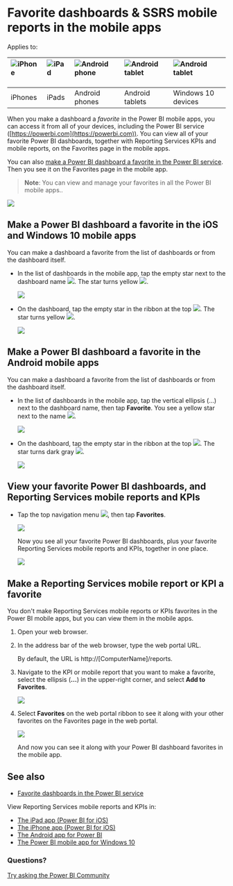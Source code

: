 <properties 
   pageTitle="Favorite dashboards & SSRS mobile reports in the mobile apps"
   description="Read about making and viewing your favorite Power BI dashboards, along with Reporting Services KPIs and mobile reports, in the Power BI mobile apps."
   services="powerbi" 
   documentationCenter="" 
   authors="maggiesMSFT" 
   manager="erikre" 
   backup=""
   editor=""
   tags=""
   qualityFocus="no"
   qualityDate=""/>
 
<tags
   ms.service="powerbi"
   ms.devlang="NA"
   ms.topic="article"
   ms.tgt_pltfrm="NA"
   ms.workload="powerbi"
   ms.date="01/23/2017"
   ms.author="maggies"/>

# Favorite dashboards & SSRS mobile reports in the mobile apps 

Applies to:

| ![iPhone](media/powerbi-mobile-favorites/iphone-logo-50-px.png) | ![iPad](media/powerbi-mobile-favorites/ipad-logo-50-px.png) | ![Android phone](media/powerbi-mobile-favorites/android-phone-logo-50-px.png) | ![Android tablet](media/powerbi-mobile-favorites/android-tablet-logo-50-px.png) | ![Android tablet](media/powerbi-mobile-favorites/win-10-logo-50-px.png) |
|:------------------------|:----------------------------|:----------------------------|:----------------------------------------|:-----------------|
| iPhones | iPads | Android phones | Android tablets | Windows 10 devices |

When you make a dashboard a *favorite* in the Power BI mobile apps, you can access it from all of your devices, including the Power BI service ([https://powerbi.com](https://powerbi.com)). You can view all of your favorite Power BI dashboards, together with Reporting Services KPIs and mobile reports, on the Favorites page in the mobile apps.

You can also [make a Power BI dashboard a favorite in the Power BI service](powerbi-service-favorite-dashboards.md). Then you see it on the Favorites page in the mobile app.

> **Note**: You can view and manage your favorites in all the Power BI mobile apps..
 
![](media/powerbi-mobile-favorites/power-bi-mobile-favorites-no-callouts.png)

## Make a Power BI dashboard a favorite in the iOS and Windows 10 mobile apps
You can make a dashboard a favorite from the list of dashboards or from the dashboard itself.

* In the list of dashboards in the mobile app, tap the empty star next to the dashboard name ![](media/powerbi-mobile-favorites/power-bi-mobile-not-favorite-icon.png). The star turns yellow ![](media/powerbi-mobile-favorites/power-bi-mobile-yes-favorite-icon.png).

    ![](media/powerbi-mobile-favorites/power-bi-mobile-make-dashboard-favorite.png)

* On the dashboard, tap the empty star in the ribbon at the top ![](media/powerbi-mobile-favorites/power-bi-mobile-not-favorite-icon.png). The star turns yellow ![](media/powerbi-mobile-favorites/power-bi-mobile-yes-favorite-icon.png).

    ![](media/powerbi-mobile-favorites/power-bi-mobile-favorite-selected.png)

## Make a Power BI dashboard a favorite in the Android mobile apps
You can make a dashboard a favorite from the list of dashboards or from the dashboard itself.

* In the list of dashboards in the mobile app, tap the vertical ellipsis (...) next to the dashboard name, then tap **Favorite**. You see a yellow star next to the name ![](media/powerbi-mobile-favorites/power-bi-mobile-yes-favorite-icon.png).

    ![](media/powerbi-mobile-favorites/power-bi-android-make-favorite.png)

* On the dashboard, tap the empty star in the ribbon at the top ![](media/powerbi-mobile-favorites/power-bi-mobile-not-favorite-icon.png). The star turns dark gray ![](media/powerbi-mobile-favorites/power-bi-android-favorite-icon.png).

    ![](media/powerbi-mobile-favorites/power-bi-android-favorite-in-dashboard.png)


## View your favorite Power BI dashboards, and Reporting Services mobile reports and KPIs

*   Tap the top navigation menu ![](media/powerbi-mobile-favorites/power-bi-windows-10-navigation-pane-icon.png), then tap **Favorites**.

    ![](media/powerbi-mobile-favorites/power-bi-favorites-menu.png)

    Now you see all your favorite Power BI dashboards, plus your favorite Reporting Services mobile reports and KPIs, together in one place.

    ![](media/powerbi-mobile-favorites/power-bi-mobile-favorites.png)

## Make a Reporting Services mobile report or KPI a favorite

You don't make Reporting Services mobile reports or KPIs favorites in the Power BI mobile apps, but you can view them in the mobile apps. 

1. Open your web browser. 

2. In the address bar of the web browser, type the web portal URL.
 
    By default, the URL is http://[ComputerName]/reports.

1. Navigate to the KPI or mobile report that you want to make a favorite, select the ellipsis (**…**) in the upper-right corner, and select **Add to Favorites**.

    ![](media/powerbi-mobile-favorites/power-bi-reporting-services-make-favorite-kpi.png)

2. Select **Favorites** on the web portal ribbon to see it along with your other favorites on the Favorites page in the web portal.

    ![](media/powerbi-mobile-favorites/power-bi-reporting-services-favorites.png)

    And now you can see it along with your Power BI dashboard favorites in the mobile app.

## See also

* [Favorite dashboards in the Power BI service](powerbi-service-favorite-dashboards.md) 

View Reporting Services mobile reports and KPIs in: 

* [The iPad app (Power BI for iOS)](powerbi-mobile-ipad-kpis-mobile-reports.md)
* [The iPhone app (Power BI for iOS)](powerbi-mobile-iphone-kpis-mobile-reports.md)
* [The Android app for Power BI](powerbi-mobile-android-kpis-mobile-reports.md)
* [The Power BI mobile app for Windows 10](powerbi-mobile-win10-kpis-mobile-reports.md)

### Questions? 
[Try asking the Power BI Community](http://community.powerbi.com/)
